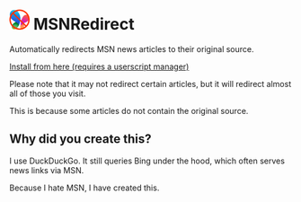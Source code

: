 # <img src="https://raw.githubusercontent.com/pr0xim1ty/msnredirect/refs/heads/main/msnredirect.png" width="36"/> MSNRedirect
Automatically redirects MSN news articles to their original source.

[Install from here (requires a userscript manager)](https://github.com/pr0xim1ty/msnredirect/raw/refs/heads/main/msnredirect.user.js)

Please note that it may not redirect certain articles, but it will redirect almost all of those you visit.

This is because some articles do not contain the original source.

## Why did you create this?
I use DuckDuckGo. It still queries Bing under the hood, which often serves news links via MSN.

Because I hate MSN, I have created this.
